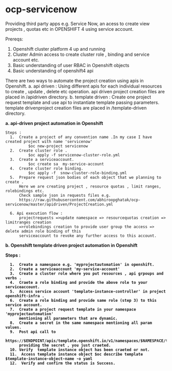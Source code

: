 # ocp-servicenow

Providing third party apps e.g. Service Now, an acess to create view projects , quotas etc in OPENSHIFT 4 using service account.

Prereqs:

  1. Openshift cluster platform 4 up and running 
  2. Cluster Admin access to create cluster role , binding and service account etc.
  3. Basic understanding of user RBAC in Openshift objects
  4. Basic understanding of openshift4 api
  
  
  There are two ways to automate the project creation using apis in Openshift.
    a. api driven : Using different apis for each individual resources to create , update , delete etc operation.
        api driven project creation files are placed in /apidriven directory.
    b. template driven : Create one project request template and use api to instantiate template passing parameters.
        template drivenproject creation files are placed in /template-driven directory.
  
  <b>a. api-driven project automation in Openshift</b>
  
    Steps : 
      1.  Create a project of any convention name .In my case I have created project with name 'servicenow'
              $oc new-project servicenow
      2.  Create cluster role .
              $oc apply -f servicenow-cluster-role.yml
      3.  Create a serviceaccount.
              $oc create sa  my-service-account
      4.  Create cluster role binding.
              $oc apply -f  snow-cluster-role-binding.yml
      5.  Prepare request json bodies of each object that we planning to create .
          Here we are creating project , resource quotas , limit ranges, rolebindings etc.
          Check sample json in requests files e.g.
          https://raw.githubusercontent.com/abhiroopghatak/ocp-servicenow/master/apidriven/ProjectCreation.yml

      6. Api execution flow :
          projectrequests =>update namespace => resourcequotas creation => limitranges creation 
          =>rolebindings creation to provide user group the access => delete admin role binding of this 
          serviceaccount to revoke any further access to this account.
          
  <b>b.  Openshift template driven project automation in Openshift<b>
  
  Steps : 
  
      1.  Create a namespace e.g. 'myprojectautomation' in openshift.
      2.  Create a serviceaccount 'my-service-account'
      3.  Create a cluster role where you put resources , api grpoups and verbs .
      4.  Craete a role binding and provide the above role to your serviceaccount.
      5.  Access service account 'template-instance-controller' in project openshift-infra .
      6.  Create a role binding and provide same role (step 3) to this service account.
      7.  Create a project request template in your namespace 'myprojectautomation' 
          mentioning all parameters that are dynamic.
      8.  Create a secret in the same namespace mentioning all param values.
      9.  Post api call to 
          https://$ENDPOINT/apis/template.openshift.io/v1/namespaces/$NAMESPACE/templateinstances
          providing the secret , you just craeted.
      10. Verify  template instance object has been craeted or not.
      11.  Access template instance object $oc describe template $template-instance-object-name -o yaml
      12.  Verify and confirm the status is Success.

  
